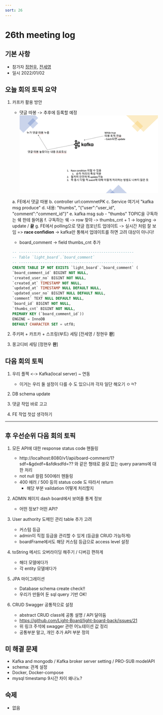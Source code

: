 ```yaml
---
sort: 26
---
```


# 26th meeting log

## 기본 사항
- 참가자 [정현우](https://github.com/Nuung), [전세영](https://github.com/SeyoungJeon)
- 일시 2022/01/02


## 오늘 회의 토픽 요약

1. 카프카 활용 방안
    - 댓글 따봉 -> 추후에 등록할 예정
    ![24번째회의 첨부이미지2](https://raw.githubusercontent.com/Light-Board/Light-Board/master/assets/images/24th_meeting_2.png)

    a. FE에서 댓글 따봉 
    b. controller url:commnetPK 
    c. Service 여기서 "kafka msg produce"
    d. 내용: "thumbs", "{"user":"user_id", "comment":"comment_id"}"
    e. kafka msg sub - "thumbs" TOPIC을 구독하는 쉑 한테 들어옴
    f. 구독하는 쉑 -> row 찾아 -> thumbs_cnt + 1 -> logging -> update / **끝**
    g. FE에서 polling으로 댓글 컴포넌트 업데이트 -> 실시간 처럼 잘 보임
    => **race confidion** -> kafka만 통해서 업데이트를 하면 고려 대상이 아니다!
    
    - board_comment -> field thumbs_cnt 추가
    ```sql
    -- -----------------------------------------------------
    -- Table `light_board`.`board_comment`
    -- -----------------------------------------------------
    CREATE TABLE IF NOT EXISTS `light_board`.`board_comment` (
    `board_comment_id` BIGINT NOT NULL,
    `created_user_no` BIGINT NOT NULL,
    `created_at` TIMESTAMP NOT NULL,
    `updated_at` TIMESTAMP NULL DEFAULT NULL,
    `updated_user_no` BIGINT NULL DEFAULT NULL,
    `comment` TEXT NULL DEFAULT NULL,
    `board_id` BIGINT NOT NULL,
    `thumbs_cnt` BIGINT NOT NULL,
    PRIMARY KEY (`board_comment_id`))
    ENGINE = InnoDB
    DEFAULT CHARACTER SET = utf8;
    ```

2. 주키퍼 + 카프카 + 스프링(부트) 세팅 [전세영 / 정현우 **완**]

3. 몽고디비 세팅 [정현우 **완**]


## 다음 회의 토픽

1. 우리 플젝 <-> Kafka(local server) ~ 연동
    - 이거는 우리 둘 설정이 다를 수 도 있으니까 각자 일단 해오기 ㅇㅋ?

2. DB schema update

3. 댓글 작업 바로 고고

4. FE 작업 첫삽 생각하기

---


## 후 우선순위 다음 회의 토픽 


1. 모든 API에 대한 response status code 핸들링
    - http://localhost:8080/v1/api/board-comment/1?sdf=&gdxdf=&sfdksdfd=?? 와 같은 형태로 쓸모 없는 query params에 대한 처리
    - not null 컬럼 500에러 헨들링
    - 400 에러 / 500 등의 status code 도 따라서 return
        - 해당 부분 vaildation 어떻게 처리할지 

2. ADMIN 페이지 dash board에서 보여줄 통계 정보
    - 어떤 정보? 어떤 API?

3. User authority 도메인 관리 table 추가 고려 
    - 커스텀 등급
    - admin이 직접 등급을 관리할 수 있게 (등급을 CRUD 가능하게)
    - boardFrame에서도 해당 커스텀 등급으로 access level 설정

4. toString 메서드 오버라이딩 해주기 / 디버깅 편하게 
    - 해더 모델에다가
    - 각 entity 모델에다가 

5. JPA 마이그레이션
    - Database schema create check!!
    - 우리가 만들어 둔 sql query 기반 OK!

6. CRUD Swagger 공통적으로 설정
    - abstract CRUD class에 공통 설명 / API 달아둠
    - https://github.com/Light-Board/light-board-back/issues/21 
    - 위 링크 주석에 swagger 관련 어노테이션 값 정리 
    - 공통부분 말고, 개인 추가 API 부분 정의


## 미 해결 문제

- Kafka and mongodb / Kafka broker server setting / PRO-SUB modelAPI
- schema: 관계 설정
- Docker, Docker-compose
- mysql timestamp 9시간 차이 왜나노? 


## 숙제

- 없음 